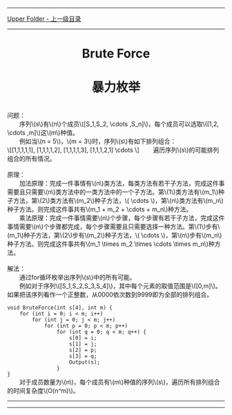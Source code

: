 <script type="text/javascript" async src="//cdn.bootcss.com/mathjax/2.7.0/MathJax.js?config=TeX-AMS-MML_HTMLorMML"></script>
<script type="text/javascript" async src="https://cdnjs.cloudflare.com/ajax/libs/mathjax/2.7.1/MathJax.js?config=TeX-MML-AM_CHTML"></script>


--------
[Upper Folder - 上一级目录](../)


--------

<div>
<h1 align="center">Brute Force</h1>
<h1 align="center">暴力枚举</h1>
<br>
问题： <br>
&emsp;&emsp;序列\(s\)有\(n\)个成员\([S_1,S_2, \cdots ,S_n]\)，每个成员可以选取\([1,2, \cdots ,m]\)这\(m\)种值。 <br>
&emsp;&emsp;例如当\(n = 5\)，\(m = 3\)时，序列\(s\)有如下排列组合： <br>
\[[1,1,1,1,1], [1,1,1,1,2], [1,1,1,1,3], [1,1,1,2,1] \cdots \]
&emsp;&emsp;遍历序列\(s\)的可能排列组合的所有情况。 <br>
<br>
原理： <br>
&emsp;&emsp;加法原理：完成一件事情有\(n\)类方法，每类方法有若干子方法，完成这件事需要且只需要\(n\)类方法中的一类方法中的一个子方法。第\(1\)类方法有\(m_1\)种子方法，第\(2\)类方法有\(m_2\)种子方法，\( \cdots \)，第\(n\)类方法有\(m_n\)种子方法。则完成这件事共有\(m_1 + m_2 + \cdots + m_n\)种方法。 <br>
&emsp;&emsp;乘法原理：完成一件事情需要\(n\)个步骤，每个步骤有若干子方法，完成这件事情需要\(n\)个步骤都完成，每个步骤需要且只需要选择一种方法。第\(1\)步有\(m_1\)种子方法，第\(2\)步有\(m_2\)种子方法，\( \cdots \)，第\(n\)步有\(m_n\)种子方法。则完成这件事共有\(m_1 \times m_2 \times \cdots \times m_n\)种方法。 <br>
<br>
解法： <br>
&emsp;&emsp;通过for循环枚举出序列\(s\)中的所有可能。 <br>
&emsp;&emsp;例如对于序列\([S_1,S_2,S_3,S_4]\)，其中每个元素的取值范围是\([0,m]\)。如果把该序列看作一个正整数，从0000依次数到9999即为全部的排列组合。 <br>
<code style="display: block; white-space: pre-wrap;">
void BruteForce(int s[4], int m) {
    for (int i = 0; i < m; i++)
        for (int j = 0; j < m; j++)
            for (int p = 0; p < m; p++)
                for (int q = 0; q < m; q++) {
                    s[0] = i;
                    s[1] = j;
                    s[2] = p;
                    s[3] = q;
                    Output(s);
                }
}
</code>
&emsp;&emsp;对于成员数量为\(n\)，每个成员有\(m\)种值的序列\(s\)，遍历所有排列组合的时间复杂度\(O(n^m)\)。 <br>
</div>


--------
--------
